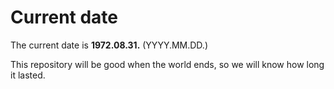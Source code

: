 # Current date

The current date is **1972.08.31.** (YYYY.MM.DD.)

This repository will be good when the world ends, so we will know how long it lasted.